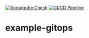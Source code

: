 [![Sonarqube Check](https://github.com/andresb39/example-gitops/actions/workflows/sonarqube-scan.yml/badge.svg?branch=master)](https://github.com/andresb39/example-gitops/actions/workflows/sonarqube-scan.yml) [![CI/CD Pipeline](https://github.com/andresb39/example-gitops/actions/workflows/ci-cd.yml/badge.svg?branch=dev)](https://github.com/andresb39/example-gitops/actions/workflows/ci-cd.yml)
# example-gitops
